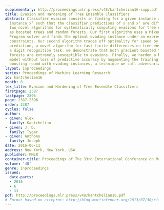 ```yaml
---
supplementary: http://proceedings.mlr.press/v48/kantchelian16-supp.pdf
title: Evasion and Hardening of Tree Ensemble Classifiers
abstract: Classifier evasion consists in finding for a given instance x the “nearest”
  instance x’ such that the classifier predictions of x and x’ are different. We present
  two novel algorithms for systematically computing evasions for tree ensembles such
  as boosted trees and random forests. Our first algorithm uses a Mixed Integer Linear
  Program solver and finds the optimal evading instance under an expressive set of
  constraints. Our second algorithm trades off optimality for speed by using symbolic
  prediction, a novel algorithm for fast finite differences on tree ensembles. On
  a digit recognition task, we demonstrate that both gradient boosted trees and random
  forests are extremely susceptible to evasions. Finally, we harden a boosted tree
  model without loss of predictive accuracy by augmenting the training set of each
  boosting round with evading instances, a technique we call adversarial boosting.
layout: inproceedings
series: Proceedings of Machine Learning Research
id: kantchelian16
month: 0
tex_title: Evasion and Hardening of Tree Ensemble Classifiers
firstpage: 2387
lastpage: 2396
page: 2387-2396
order: 2387
cycles: false
author:
- given: Alex
  family: Kantchelian
- given: J. D.
  family: Tygar
- given: Anthony
  family: Joseph
date: 2016-06-11
address: New York, New York, USA
publisher: PMLR
container-title: Proceedings of The 33rd International Conference on Machine Learning
volume: '48'
genre: inproceedings
issued:
  date-parts:
  - 2016
  - 6
  - 11
pdf: http://proceedings.mlr.press/v48/kantchelian16.pdf
# Format based on citeproc: http://blog.martinfenner.org/2013/07/30/citeproc-yaml-for-bibliographies/
---
```

